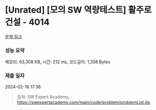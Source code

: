 # [Unrated] [모의 SW 역량테스트] 활주로 건설 - 4014 

[문제 링크](https://swexpertacademy.com/main/code/problem/problemDetail.do?contestProbId=AWIeW7FakkUDFAVH) 

### 성능 요약

메모리: 63,308 KB, 시간: 212 ms, 코드길이: 1,358 Bytes

### 제출 일자

2024-02-16 17:36



> 출처: SW Expert Academy, https://swexpertacademy.com/main/code/problem/problemList.do